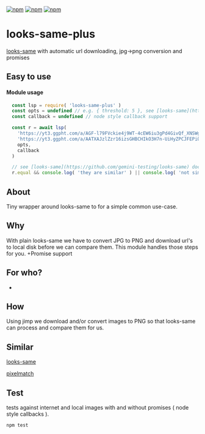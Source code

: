 [![npm](https://img.shields.io/npm/v/looks-same-plus.svg?maxAge=3600)](https://www.npmjs.com/package/looks-same-plus)
[![npm](https://img.shields.io/npm/dm/looks-same-plus.svg?maxAge=3600)](https://www.npmjs.com/package/looks-same-plus)
[![npm](https://img.shields.io/npm/l/looks-same-plus.svg?maxAge=3600)](https://www.npmjs.com/package/looks-same-plus)


#  looks-same-plus
[looks-same](https://github.com/gemini-testing/looks-same) with automatic url downloading, jpg->png conversion and promises

## Easy to use

#### Module usage
```javascript
  const lsp = require( 'looks-same-plus' )
  const opts = undefined // e.g. { threshold: 5 }, see [looks-same](https://github.com/gemini-testing/looks-same) docs.
  const callback = undefined // node style callback support

  const r = await lsp(
    'https://yt3.ggpht.com/a/AGF-l79FVckie4j9WT-4cEW6iu3gPd4GivQf_XNSWg=s176-c-k-c0x00ffffff-no-rj-mo',
    'https://yt3.ggpht.com/a/AATXAJzlZzr16izsGHBCHIkO3H7n-UiHyZPCJFEPiQ=s176-c-k-c0x00ffffff-no-rj-mo',
    opts,
    callback
  )

  // see [looks-same](https://github.com/gemini-testing/looks-same) docs for return value information
  r.equal && console.log( 'they are similar' ) || console.log( 'not similar' )
```

## About
Tiny wrapper around looks-same to for a simple common use-case.

## Why
With plain looks-same we have to convert JPG to PNG and download
url's to local disk before we can compare them. This module
handles those steps for you. +Promise support

## For who?
-

## How
Using jimp we download and/or convert images to PNG so that
looks-same can process and compare them for us.

## Similar
[looks-same](https://github.com/gemini-testing/looks-same)

[pixelmatch](https://github.com/mapbox/pixelmatch)

## Test
tests against internet and local images with and without
promises ( node style callbacks ).

```
npm test
```

